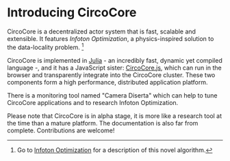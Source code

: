 # Introducing CircoCore

CircoCore is a decentralized actor system that is fast, scalable and extensible. 
It features *Infoton Optimization*, a physics-inspired solution to the data-locality problem. [^1]

CircoCore is implemented in [Julia](https://julialang.org) - an incredibly fast, dynamic yet compiled language -, and it has a JavaScript sister: [CircoCore.js](https://github.com/Circo-dev/CircoCore.js), which can run in the browser and transparently integrate into the CircoCore cluster. These two components form a high performance, distributed application platform.

There is a monitoring tool named "Camera Diserta" which can help to tune CircoCore applications and to research
Infoton Optimization.

Please note that CircoCore is in alpha stage, it is more like a research tool at the time than a mature platform. The documentation is also far from complete. Contributions are welcome!

[^1]: Go to [Infoton Optimization](./infotons/) for a description of this novel algorithm.